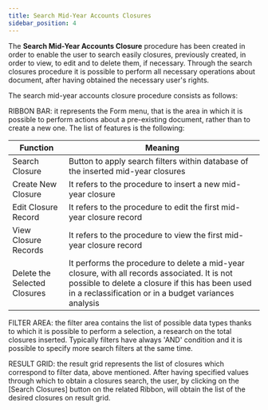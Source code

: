 ```yaml
---
title: Search Mid-Year Accounts Closures
sidebar_position: 4
---
```


The **Search Mid-Year Accounts Closure** procedure has been created in order to enable the user to search easily closures, previously created, in order to view, to edit and to delete them, if necessary. Through the search closures procedure it is possible to perform all necessary operations about document, after having obtained the necessary user's rights.

The search mid-year accounts closure procedure consists as follows:

RIBBON BAR: it represents the Form menu, that is the area in which it is possible to perform actions about a pre-existing document, rather than to create a new one. The list of features is the following:



| Function | Meaning |
| --- | --- |
| Search Closure | Button to apply search filters within database of the inserted mid-year closures |
| Create New Closure | It refers to the procedure to insert a new mid-year closure |
| Edit Closure Record | It refers to the procedure to edit the first mid-year closure record |
| View Closure Records | It refers to the procedure to view the first mid-year closure record |
| Delete the Selected Closures | It performs the procedure to delete a mid-year closure, with all records associated. It is not possible to delete a closure if this has been used in a reclassification or in a budget variances analysis |

FILTER AREA: the filter area contains the list of possible data types thanks to which it is possible to perform a selection, a research on the total closures inserted. Typically filters have always 'AND' condition and it is possible to specify more search filters at the same time.

RESULT GRID: the result grid represents the list of closures which correspond to filter data, above mentioned. After having specified values through which to obtain a closures search, the user, by clicking on the [Search Closures] button on the related Ribbon, will obtain the list of the desired closures on result grid.






